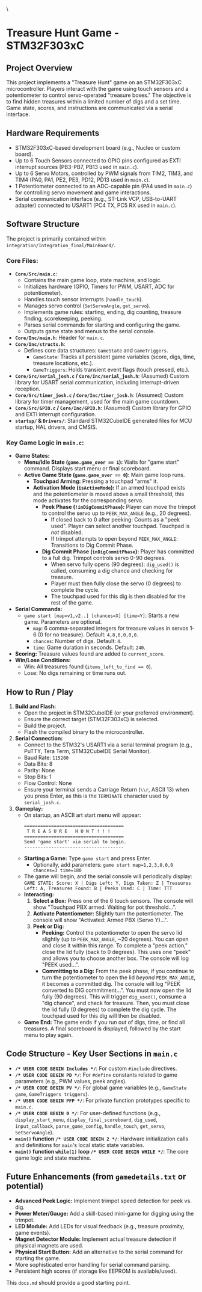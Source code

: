  \
# Treasure Hunt Game - STM32F303xC

## Project Overview

This project implements a "Treasure Hunt" game on an STM32F303xC microcontroller. Players interact with the game using touch sensors and a potentiometer to control servo-operated "treasure boxes." The objective is to find hidden treasures within a limited number of digs and a set time. Game state, scores, and instructions are communicated via a serial interface.

## Hardware Requirements

*   STM32F303xC-based development board (e.g., Nucleo or custom board).
*   Up to 6 Touch Sensors connected to GPIO pins configured as EXTI interrupt sources (PB3-PB7, PB13 used in `main.c`).
*   Up to 6 Servo Motors, controlled by PWM signals from TIM2, TIM3, and TIM4 (PA0, PA1, PE2, PE3, PD12, PD13 used in `main.c`).
*   1 Potentiometer connected to an ADC-capable pin (PA4 used in `main.c`) for controlling servo movement and game interactions.
*   Serial communication interface (e.g., ST-Link VCP, USB-to-UART adapter) connected to USART1 (PC4 TX, PC5 RX used in `main.c`).

## Software Structure

The project is primarily contained within `integration/Integration_final/MainBoard/`.

### Core Files:

*   **`Core/Src/main.c`**:
    *   Contains the main game loop, state machine, and logic.
    *   Initializes hardware (GPIO, Timers for PWM, USART, ADC for potentiometer).
    *   Handles touch sensor interrupts (`handle_touch`).
    *   Manages servo control (`SetServoAngle`, `get_servo`).
    *   Implements game rules: starting, ending, dig counting, treasure finding, scorekeeping, peeking.
    *   Parses serial commands for starting and configuring the game.
    *   Outputs game state and menus to the serial console.
*   **`Core/Inc/main.h`**: Header for `main.c`.
*   **`Core/Inc/structs.h`**:
    *   Defines core data structures: `GameState` and `GameTriggers`.
        *   `GameState`: Tracks all persistent game variables (score, digs, time, treasure locations, etc.).
        *   `GameTriggers`: Holds transient event flags (touch pressed, etc.).
*   **`Core/Src/serial_josh.c` / `Core/Inc/serial_josh.h`**: (Assumed) Custom library for USART serial communication, including interrupt-driven reception.
*   **`Core/Src/timer_josh.c` / `Core/Inc/timer_josh.h`**: (Assumed) Custom library for timer management, used for the main game countdown.
*   **`Core/Src/GPIO.c` / `Core/Inc/GPIO.h`**: (Assumed) Custom library for GPIO and EXTI interrupt configuration.
*   **`startup/` & `Drivers/`**: Standard STM32CubeIDE generated files for MCU startup, HAL drivers, and CMSIS.

### Key Game Logic in `main.c`:

*   **Game States:**
    *   **Menu/Idle State (`game.game_over == 1`):** Waits for "game start" command. Displays start menu or final scoreboard.
    *   **Active Game State (`game.game_over == 0`):** Main game loop runs.
        *   **Touchpad Arming:** Pressing a touchpad "arms" it.
        *   **Activation Mode (`isActiveMode`):** If an armed touchpad exists and the potentiometer is moved above a small threshold, this mode activates for the corresponding servo.
            *   **Peek Phase (`!inDigCommitPhase`):** Player can move the trimpot to control the servo up to `PEEK_MAX_ANGLE` (e.g., 20 degrees).
                *   If closed back to 0 after peeking: Counts as a "peek used". Player can select another touchpad. Touchpad is *not* disabled.
                *   If trimpot attempts to open beyond `PEEK_MAX_ANGLE`: Transitions to Dig Commit Phase.
            *   **Dig Commit Phase (`inDigCommitPhase`):** Player has committed to a full dig. Trimpot controls servo 0-90 degrees.
                *   When servo fully opens (90 degrees): `dig_used()` is called, consuming a dig chance and checking for treasure.
                *   Player must then fully close the servo (0 degrees) to complete the cycle.
                *   The touchpad used for this dig is then disabled for the rest of the game.
*   **Serial Commands:**
    *   `game start [map=v1,v2..] [chances=X] [time=Y]`: Starts a new game. Parameters are optional.
        *   `map`: 6 comma-separated integers for treasure values in servos 1-6 (0 for no treasure). Default: `4,8,0,0,0,0`.
        *   `chances`: Number of digs. Default: `4`.
        *   `time`: Game duration in seconds. Default: `240`.
*   **Scoring:** Treasure values found are added to `current_score`.
*   **Win/Lose Conditions:**
    *   Win: All treasures found (`items_left_to_find == 0`).
    *   Lose: No digs remaining or time runs out.

## How to Run / Play

1.  **Build and Flash:**
    *   Open the project in STM32CubeIDE (or your preferred environment).
    *   Ensure the correct target (STM32F303xC) is selected.
    *   Build the project.
    *   Flash the compiled binary to the microcontroller.
2.  **Serial Connection:**
    *   Connect to the STM32's USART1 via a serial terminal program (e.g., PuTTY, Tera Term, STM32CubeIDE Serial Monitor).
    *   Baud Rate: `115200`
    *   Data Bits: 8
    *   Parity: None
    *   Stop Bits: 1
    *   Flow Control: None
    *   Ensure your terminal sends a Carriage Return (`\\r`, ASCII 13) when you press Enter, as this is the `TERMINATE` character used by `serial_josh.c`.
3.  **Gameplay:**
    *   On startup, an ASCII art start menu will appear:
        ```
        =====================================
         T R E A S U R E   H U N T ! ! !
        =====================================
        Send 'game start' via serial to begin.
        -------------------------------------
        ```
    *   **Starting a Game:** Type `game start` and press Enter.
        *   Optionally, add parameters: `game start map=1,2,3,0,0,0 chances=3 time=180`
    *   The game will begin, and the serial console will periodically display:
        `GAME STATE: Score: X | Digs Left: Y, Digs Taken: Z | Treasures Left: A, Treasures Found: B | Peeks Used: C | Time: TTT`
    *   **Interacting:**
        1.  **Select a Box:** Press one of the 6 touch sensors. The console will show "Touchpad PBX armed. Waiting for pot threshold...".
        2.  **Activate Potentiometer:** Slightly turn the potentiometer. The console will show "Activated: Armed PBX (Servo Y)...".
        3.  **Peek or Dig:**
            *   **Peeking:** Control the potentiometer to open the servo lid slightly (up to `PEEK_MAX_ANGLE`, ~20 degrees). You can open and close it within this range. To complete a "peek action," close the lid fully (back to 0 degrees). This uses one "peek" and allows you to choose another box. The console will log "PEEK used...".
            *   **Committing to a Dig:** From the peek phase, if you continue to turn the potentiometer to open the lid *beyond* `PEEK_MAX_ANGLE`, it becomes a committed dig. The console will log "PEEK converted to DIG commitment...". You must now open the lid fully (90 degrees). This will trigger `dig_used()`, consume a "dig chance", and check for treasure. Then, you must close the lid fully (0 degrees) to complete the dig cycle. The touchpad used for this dig will then be disabled.
    *   **Game End:** The game ends if you run out of digs, time, or find all treasures. A final scoreboard is displayed, followed by the start menu to play again.

## Code Structure - Key User Sections in `main.c`

*   **`/* USER CODE BEGIN Includes */`**: For custom `#include` directives.
*   **`/* USER CODE BEGIN PD */`**: For `#define` constants related to game parameters (e.g., PWM values, peek angles).
*   **`/* USER CODE BEGIN PV */`**: For global game variables (e.g., `GameState game`, `GameTriggers triggers`).
*   **`/* USER CODE BEGIN PFP */`**: For private function prototypes specific to `main.c`.
*   **`/* USER CODE BEGIN 0 */`**: For user-defined functions (e.g., `display_start_menu`, `display_final_scoreboard`, `dig_used`, `input_callback`, `parse_game_config`, `handle_touch`, `get_servo`, `SetServoAngle`).
*   **`main()` function `/* USER CODE BEGIN 2 */`**: Hardware initialization calls and definitions for `main`'s local static state variables.
*   **`main()` function `while(1)` loop `/* USER CODE BEGIN WHILE */`**: The core game logic and state machine.

## Future Enhancements (from `gamedetails.txt` or potential)

*   **Advanced Peek Logic:** Implement trimpot speed detection for peek vs. dig.
*   **Power Meter/Gauge:** Add a skill-based mini-game for digging using the trimpot.
*   **LED Module:** Add LEDs for visual feedback (e.g., treasure proximity, game events).
*   **Magnet Detector Module:** Implement actual treasure detection if physical magnets are used.
*   **Physical Start Button:** Add an alternative to the serial command for starting the game.
*   More sophisticated error handling for serial command parsing.
*   Persistent high scores (if storage like EEPROM is available/used).

This `docs.md` should provide a good starting point.
